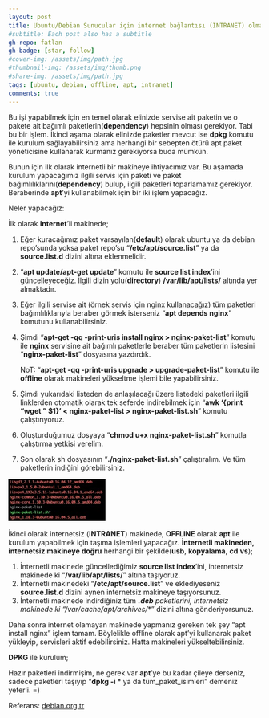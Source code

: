 ```yaml
---
layout: post
title: Ubuntu/Debian Sunucular için internet bağlantısı (INTRANET) olmadan, OFFLINE olarak APT/APT-GET kullanarak paket ya da servis kurma işlemleri
#subtitle: Each post also has a subtitle
gh-repo: fatlan
gh-badge: [star, follow]
#cover-img: /assets/img/path.jpg
#thumbnail-img: /assets/img/thumb.png
#share-img: /assets/img/path.jpg
tags: [ubuntu, debian, offline, apt, intranet]
comments: true
---
```

Bu işi yapabilmek için en temel olarak elinizde servise ait paketin ve o pakete ait bağımlı paketlerin(**dependency**) hepsinin olması gerekiyor. Tabi bu bir işlem. İkinci aşama olarak elinizde paketler mevcut ise **dpkg** komutu ile kurulum sağlayabilirsiniz ama herhangi bir sebepten ötürü apt paket yöneticisine kullanarak kurmanız gerekiyorsa buda mümkün.

Bunun için ilk olarak internetli bir makineye ihtiyacımız var. Bu aşamada kurulum yapacağımız ilgili servis için paketi ve paket bağımlılıklarını(**dependency**) bulup, ilgili paketleri toparlamamız gerekiyor. Beraberinde **apt**’yi kullanabilmek için bir iki işlem yapacağız.

Neler yapacağız:


İlk olarak **internet**’li makinede;

1. Eğer kuracağımız paket varsayılan(**default**) olarak ubuntu ya da debian repo’sunda yoksa paket repo’su “**/etc/apt/source.list**” ya da **source.list.d** dizini altına eklenmelidir.
2. “**apt update/apt-get update**” komutu ile **source list index**’ini güncelleyeceğiz. İlgili dizin yolu(**directory**) **/var/lib/apt/lists/** altında yer almaktadır.
3. Eğer ilgili servise ait (örnek servis için nginx kullanacağız) tüm paketleri bağımlılıklarıyla beraber görmek isterseniz “**apt depends nginx**” komutunu kullanabilirsiniz.
4. Şimdi “**apt-get -qq -print-uris install nginx > nginx-paket-list**” komutu ile **nginx** servisine ait bağımlı paketlerle beraber tüm paketlerin listesini “**nginx-paket-list**” dosyasına yazdırdık.

    NoT: “**apt-get -qq -print-uris upgrade > upgrade-paket-list**” komutu ile **offline** olarak makineleri yükseltme işlemi bile yapabilirsiniz.
    
5. Şimdi yukarıdaki listeden de anlaşılacağı üzere listedeki paketleri ilgili linklerden otomatik olarak tek seferde indirebilmek için “**awk ‘{print “wget ” $1}’ < nginx-paket-list > nginx-paket-list.sh**” komutu çalıştırıyoruz.
6. Oluşturduğumuz dosyaya “**chmod u+x nginx-paket-list.sh**” komutla çalıştırma yetkisi verelim.
7. Son olarak sh dosyasının “**./nginx-paket-list.sh**” çalıştıralım. Ve tüm paketlerin indiğini görebilirsiniz.

![Crepe](assets/img/ub-deb-offline-inst/udoffinst01.png)

İkinci olarak internetsiz (**INTRANET**) makinede, **OFFLINE** olarak **apt** ile kurulum yapabilmek için taşıma işlemleri yapacağız. **İnternetli makineden, internetsiz makineye doğru** herhangi bir şekilde(**usb**, **kopyalama**, **cd** **vs**);

1. İnternetli makinede güncellediğimiz **source list index**’ini, internetsiz makinede ki “**/var/lib/apt/lists/**” altına taşıyoruz.
2. İnternetli makinedeki “**/etc/apt/source.list**” ve eklediyeseniz **source.list.d** dizini aynen internetsiz makineye taşıyorsunuz.
3. İnternetli makinede indirdiğiniz tüm ***.deb** paketlerini, internetsiz makinede ki “**/var/cache/apt/archives/**” dizini altına gönderiyorsunuz.

Daha sonra internet olamayan makinede yapmanız gereken tek şey “apt install nginx” işlem tamam. Böylelikle offline olarak apt’yi kullanarak paket yükleyip, servisleri aktif edebilirsiniz. Hatta makineleri yükseltebilirsiniz.

**DPKG** ile kurulum;

Hazır paketleri indirmişim, ne gerek var **apt**’ye bu kadar çileye derseniz, sadece paketleri taşıyıp “**dpkg -i** * ya da tüm_paket_isimleri” demeniz yeterli. =)


Referans: [debian.org.tr](https://www.debian.org.tr/Offline_Apt) <br>